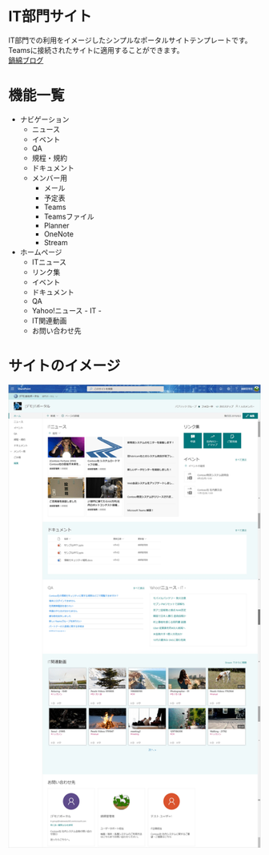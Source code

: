# IT部門サイト
IT部門での利用をイメージしたシンプルなポータルサイトテンプレートです。  
Teamsに接続されたサイトに適用することができます。  
[鍋綿ブログ](https://www.micknabewata.com/entry/sharepoint/itSiteTemplate)  

# 機能一覧
- ナビゲーション
    - ニュース
    - イベント
    - QA
    - 規程・規約
    - ドキュメント
    - メンバー用
        - メール
        - 予定表
        - Teams
        - Teamsファイル
        - Planner
        - OneNote
        - Stream
- ホームページ
    - ITニュース
    - リンク集
    - イベント
    - ドキュメント
    - QA
    - Yahoo!ニュース - IT -
    - IT関連動画
    - お問い合わせ先

# サイトのイメージ
!["サイトのイメージ"](https://github.com/MickNabewata/spo-site-templates/blob/images/IT%20Group%20Site/1.png "サイトのイメージ")